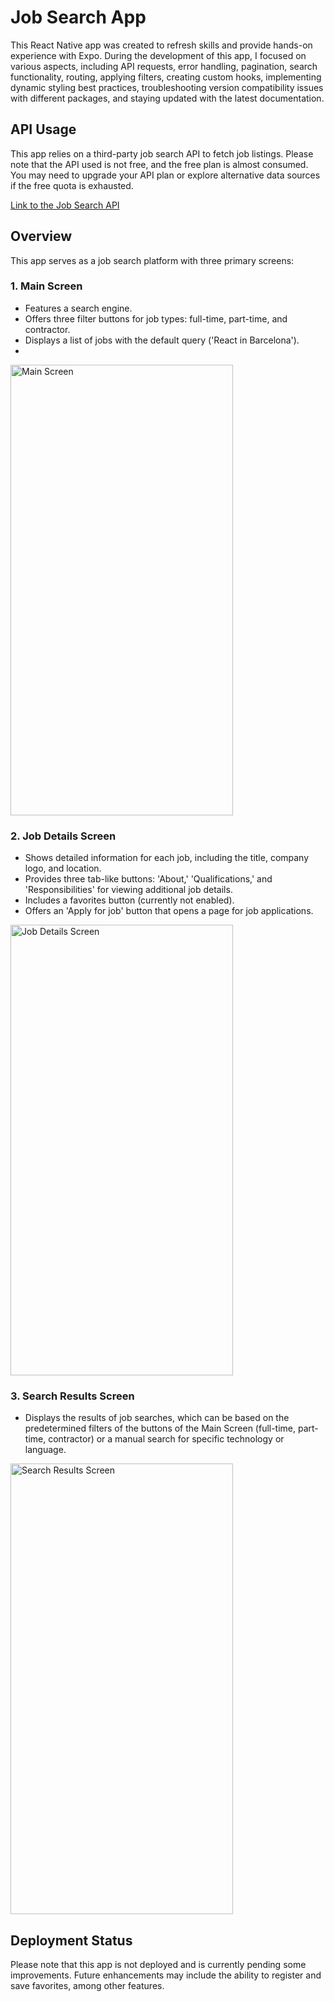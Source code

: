 # Job Search App

This React Native app was created to refresh skills and provide hands-on experience with Expo. During the development of this app, I focused on various aspects, including API requests, error handling, pagination, search functionality, routing, applying filters, creating custom hooks, implementing dynamic styling best practices, troubleshooting version compatibility issues with different packages, and staying updated with the latest documentation.

## API Usage

This app relies on a third-party job search API to fetch job listings. Please note that the API used is not free, and the free plan is almost consumed. You may need to upgrade your API plan or explore alternative data sources if the free quota is exhausted.

[Link to the Job Search API](https://www.exampleapi.com/job-search-api)

## Overview

This app serves as a job search platform with three primary screens:

### 1. Main Screen

- Features a search engine.
- Offers three filter buttons for job types: full-time, part-time, and contractor.
- Displays a list of jobs with the default query ('React in Barcelona').
- 
 <img src="https://res.cloudinary.com/getoutbcn/image/upload/v1695380349/portfolio/projects/rnativejobs1_-_copia_okccsg.jpg" width="356" height="721" alt="Main Screen">

### 2. Job Details Screen

- Shows detailed information for each job, including the title, company logo, and location.
- Provides three tab-like buttons: 'About,' 'Qualifications,' and 'Responsibilities' for viewing additional job details.
- Includes a favorites button (currently not enabled).
- Offers an 'Apply for job' button that opens a page for job applications.

<img src="https://res.cloudinary.com/getoutbcn/image/upload/v1695380349/portfolio/projects/rnativejobs2_-_copia_dyy9yz.jpg" width="356" height="721" alt="Job Details Screen">

### 3. Search Results Screen

- Displays the results of job searches, which can be based on the predetermined filters of the buttons of the Main Screen (full-time, part-time, contractor) or a manual search for specific technology or language.

<img src="https://res.cloudinary.com/getoutbcn/image/upload/v1695399935/rnativejobs3_nizfvo.jpg" width="356" height="721" alt="Search Results Screen">

## Deployment Status

Please note that this app is not deployed and is currently pending some improvements. Future enhancements may include the ability to register and save favorites, among other features.



